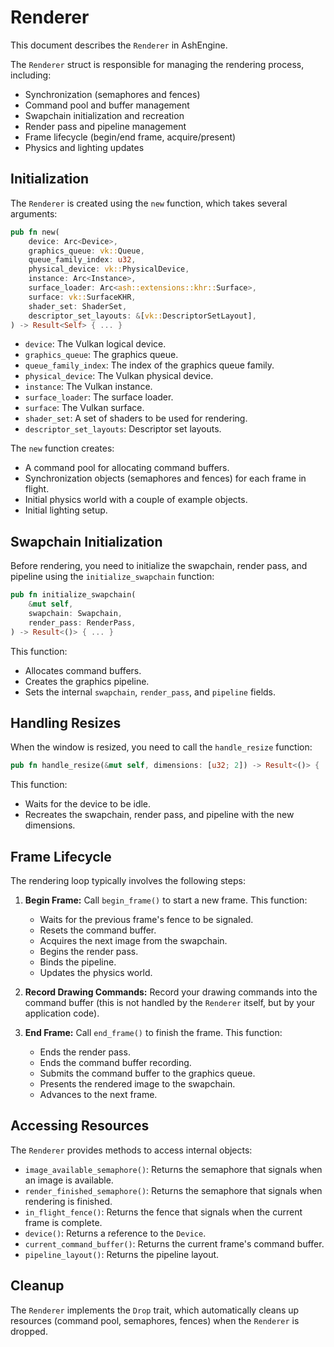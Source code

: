 # Renderer

This document describes the `Renderer` in AshEngine.

The `Renderer` struct is responsible for managing the rendering process, including:

- Synchronization (semaphores and fences)
- Command pool and buffer management
- Swapchain initialization and recreation
- Render pass and pipeline management
- Frame lifecycle (begin/end frame, acquire/present)
- Physics and lighting updates

## Initialization

The `Renderer` is created using the `new` function, which takes several arguments:

```rust
pub fn new(
    device: Arc<Device>,
    graphics_queue: vk::Queue,
    queue_family_index: u32,
    physical_device: vk::PhysicalDevice,
    instance: Arc<Instance>,
    surface_loader: Arc<ash::extensions::khr::Surface>,
    surface: vk::SurfaceKHR,
    shader_set: ShaderSet,
    descriptor_set_layouts: &[vk::DescriptorSetLayout],
) -> Result<Self> { ... }
```

- `device`: The Vulkan logical device.
- `graphics_queue`: The graphics queue.
- `queue_family_index`: The index of the graphics queue family.
- `physical_device`: The Vulkan physical device.
- `instance`: The Vulkan instance.
- `surface_loader`: The surface loader.
- `surface`: The Vulkan surface.
- `shader_set`: A set of shaders to be used for rendering.
- `descriptor_set_layouts`: Descriptor set layouts.

The `new` function creates:

- A command pool for allocating command buffers.
- Synchronization objects (semaphores and fences) for each frame in flight.
- Initial physics world with a couple of example objects.
- Initial lighting setup.

## Swapchain Initialization

Before rendering, you need to initialize the swapchain, render pass, and pipeline using the `initialize_swapchain` function:

```rust
pub fn initialize_swapchain(
    &mut self,
    swapchain: Swapchain,
    render_pass: RenderPass,
) -> Result<()> { ... }
```

This function:

- Allocates command buffers.
- Creates the graphics pipeline.
- Sets the internal `swapchain`, `render_pass`, and `pipeline` fields.

## Handling Resizes

When the window is resized, you need to call the `handle_resize` function:

```rust
pub fn handle_resize(&mut self, dimensions: [u32; 2]) -> Result<()> { ... }
```

This function:

- Waits for the device to be idle.
- Recreates the swapchain, render pass, and pipeline with the new dimensions.

## Frame Lifecycle

The rendering loop typically involves the following steps:

1.  **Begin Frame:** Call `begin_frame()` to start a new frame. This function:

    - Waits for the previous frame's fence to be signaled.
    - Resets the command buffer.
    - Acquires the next image from the swapchain.
    - Begins the render pass.
    - Binds the pipeline.
    - Updates the physics world.

2.  **Record Drawing Commands:** Record your drawing commands into the command buffer (this is not handled by the `Renderer` itself, but by your application code).

3.  **End Frame:** Call `end_frame()` to finish the frame. This function:
    - Ends the render pass.
    - Ends the command buffer recording.
    - Submits the command buffer to the graphics queue.
    - Presents the rendered image to the swapchain.
    - Advances to the next frame.

## Accessing Resources

The `Renderer` provides methods to access internal objects:

- `image_available_semaphore()`: Returns the semaphore that signals when an image is available.
- `render_finished_semaphore()`: Returns the semaphore that signals when rendering is finished.
- `in_flight_fence()`: Returns the fence that signals when the current frame is complete.
- `device()`: Returns a reference to the `Device`.
- `current_command_buffer()`: Returns the current frame's command buffer.
- `pipeline_layout()`: Returns the pipeline layout.

## Cleanup

The `Renderer` implements the `Drop` trait, which automatically cleans up resources (command pool, semaphores, fences) when the `Renderer` is dropped.
